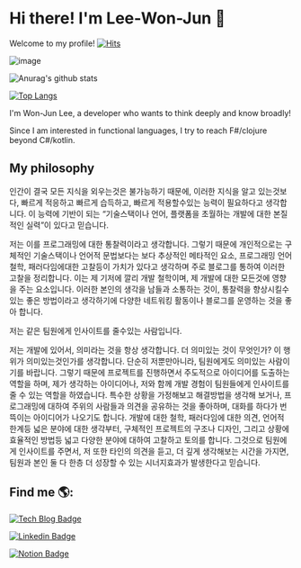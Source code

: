 # Hi there! I'm Lee-Won-Jun 👋
Welcome to my profile! [![Hits](https://hits.seeyoufarm.com/api/count/incr/badge.svg?url=https%3A%2F%2Fgithub.com%2FLee-WonJun)](https://hits.seeyoufarm.com)


![image](https://user-images.githubusercontent.com/10369528/87858472-1a681800-c969-11ea-9de5-c23e563c1cfd.png)

![Anurag's github stats](https://github-readme-stats.vercel.app/api?username=Lee-WonJun&count_private=true&include_all_commits=true)

[![Top Langs](https://github-readme-stats.vercel.app/api/top-langs/?username=Lee-WonJun&layout=compact&hide=css,scss,less,html,javascript)](https://github.com/anuraghazra/github-readme-stats)

I'm Won-Jun Lee, a developer who wants to think deeply and know broadly!

Since I am interested in functional languages, I try to reach F#/clojure beyond C#/kotlin.

## My philosophy
 인간이 결국 모든 지식을 외우는것은 불가능하기 때문에, 이러한 지식을 알고 있는것보다, 빠르게 적응하고 빠르게 습득하고, 빠르게 적용할수있는 능력이 필요하다고 생각합니다. 이 능력에 기반이 되는 “기술스택이나 언어, 플랫폼을 초월하는 개발에 대한 본질적인 실력”이 있다고 믿습니다. 
 
 저는 이를 프로그래밍에 대한 통찰력이라고 생각합니다. 그렇기 때문에 개인적으로는 구체적인 기술스택이나 언어적 문법보다는 보다 추상적인 메타적인 요소, 프로그래밍 언어철학, 패러다임에대한 고찰등이 가치가 있다고 생각하며 주로 블로그를 통하여 이러한 고찰을 정리합니다. 이는 제 기저에 깔리 개발 철학이며, 제 개발에 대한 모든것에 영향을 주는 요소입니다. 이러한 본인의 생각을 남들과 소통하는 것이, 통찰력을 향상시킬수 있는 좋은 방법이라고 생각하기에 다양한 네트워킹 활동이나 블로그를 운영하는 것을 좋아 합니다.
 

 저는 같은 팀원에게 인사이트를 줄수있는 사람입니다.
 
저는 개발에 있어서, 의미라는 것을 항상 생각합니다. 더 의미있는 것이 무엇인가? 이 행위가 의미있는것인가를 생각합니다. 단순히 저뿐만아니라, 팀원에게도 의미있는 사람이기를 바랍니다. 그렇기 때문에 프로젝트를 진행하면서 주도적으로 아이디어를 도출하는 역할을 하며, 제가 생각하는 아이디어나, 저와 함께 개발 경험이 팀원들에게 인사이트를 줄 수 있는 역할을 하였습니다.
 특수한 상황을 가정해보고 해결방법을 생각해 보거나, 프로그래밍에 대하여 주위의 사람들과 의견을 공유하는 것을 좋아하며, 대화를 하다가 번뜩이는 아이디어가 나오기도 합니다. 개발에 대한 철학, 패러다임에 대한 의견, 언어적 한계등 넓은 분야에 대한 생각부터, 구체적인 프로젝트의 구조나 디자인, 그리고 상황에 효율적인 방법등 넓고 다양한 분야에 대하여 고찰하고 토의를 합니다. 그것으로 팀원에게 인사이트를 주면서, 저 또한 타인의 의견을 듣고, 더 깊게 생각해보는 시간을 가지면, 팀원과 본인 둘 다 한층 더 성장할 수 있는 시너지효과가 발생한다고 믿습니다.


## Find me 🌎:
 [![Tech Blog Badge](http://img.shields.io/badge/-Tech%20blog-black?style=forthebage-square&link=https://see-ro-e.tistory.com/)](https://see-ro-e.tistory.com/)
 
 [![Linkedin Badge](https://img.shields.io/badge/-LinkedIn-blue?style=forthebage-square&logo=Linkedin&logoColor=white&link=https://www.linkedin.com/in/wonjun-lee-77b109171/)](https://www.linkedin.com/in/wonjun-lee-77b109171/)
 
  [![Notion Badge](https://img.shields.io/badge/-Notion-white?style=forthebage-square&logo=Notion&logoColor=black&link=https://www.notion.so/Hi-there-I-m-Lee-Won-Jun-2cf19519eea445c58f7ea18cd4b21125)](https://www.notion.so/Hi-there-I-m-Lee-Won-Jun-2cf19519eea445c58f7ea18cd4b21125)
